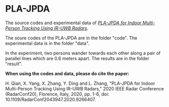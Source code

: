 # PLA-JPDA
The source codes and experimental data of [*PLA-JPDA for Indoor Multi-Person Tracking Using IR-UWB Radars*](https://ieeexplore.ieee.org/document/9266407).

The soure codes of the PLA-JPDA are in the folder "code".
The experimental data is in the folder "data". 

In the experiment, two persons wander towards each other along a pair of parallel lines which are 0.6 meters apart.
The results are in the folder "result".

**When using the codes and data, please do cite the paper:**

H. Qian, X. Yang, X. Zhang, Y. Ding and L. Zhang, "PLA-JPDA for Indoor Multi-Person Tracking Using IR-UWB Radars," 2020 IEEE Radar Conference (RadarConf20), Florence, Italy, 2020, pp. 1-6, doi: 10.1109/RadarConf2043947.2020.9266407.